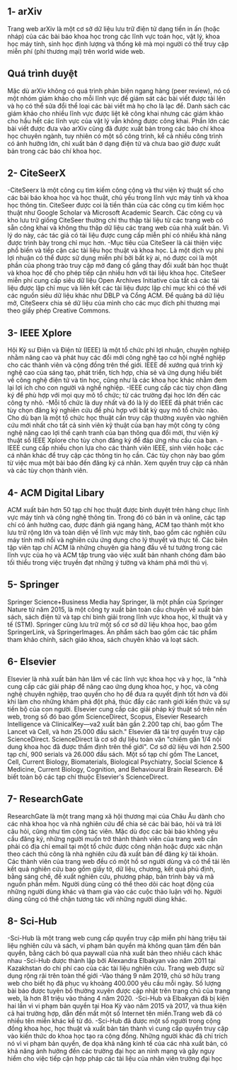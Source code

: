 ## 1-  arXiv
Trang web arXiv là một cơ sở dữ liệu lưu trữ điện tử dạng tiền in ấn (hoặc nháp) của các bài báo khoa học trong các lĩnh vực toán học, vật lý, khoa học máy tính, sinh học định 
lượng và thống kê mà mọi người có thể truy cập miễn phí (phi thương mại) trên world wide web.
## Quá trình duyệt
Mặc dù arXiv không có quá trình phản biện ngang hàng (peer review), nó có một nhóm giám khảo cho mỗi lĩnh vực để giám sát các bài viết được tải lên và họ có thể sửa đổi thể loại 
các bài viết mà họ cho là lạc đề. Danh sách các giám khảo cho nhiều lĩnh vực được liệt kê công khai nhưng các giám khảo cho hầu hết các lĩnh vực của vật lý vẫn không được công 
khai. Phần lớn các bài viết được đưa vào arXiv cũng đã được xuất bản trong các báo chí khoa học chuyên ngành, tuy nhiên có một số công trình, kể cả nhiều công trình có ảnh hưởng 
lớn, chỉ xuất bản ở dạng điện tử và chưa bao giờ được xuất bản trong các báo chí khoa học.
## 2- CiteSeerX
-CiteSeerx là một công cụ tìm kiếm công cộng và thư viện kỹ thuật số cho các bài báo khoa học và học thuật, chủ yếu trong lĩnh vực máy tính và khoa học thông tin. CiteSeer được
coi là tiền thân của các công cụ tìm kiếm học thuật như Google Scholar và Microsoft Academic Search. Các công cụ và kho lưu trữ giống CiteSeer thường chỉ thu thập tài liệu từ
các trang web có sẵn công khai và không thu thập dữ liệu các trang web của nhà xuất bản. Vì lý do này, các tác giả có tài liệu được cung cấp miễn phí có nhiều khả năng được
trình bày trong chỉ mục hơn.
-Mục tiêu của CiteSeer là cải thiện việc phổ biến và tiếp cận các tài liệu học thuật và khoa học. Là một dịch vụ phi lợi nhuận có thể được sử dụng miễn phí bởi bất kỳ ai, nó 
được coi là một phần của phong trào truy cập mở đang cố gắng thay đổi xuất bản học thuật và khoa học để cho phép tiếp cận nhiều hơn với tài liệu khoa học. CiteSeer miễn phí 
cung cấp siêu dữ liệu Open Archives Initiative của tất cả các tài liệu được lập chỉ mục và liên kết các tài liệu được lập chỉ mục khi có thể với các nguồn siêu dữ liệu khác 
như DBLP và Cổng ACM. Để quảng bá dữ liệu mở, CiteSeerx chia sẻ dữ liệu của mình cho các mục đích phi thương mại theo giấy phép Creative Commons.
## 3- IEEE Xplore
Hội Kỹ sư Điện và Điện tử (IEEE) là một tổ chức phi lợi nhuận, chuyên nghiệp nhằm nâng cao và phát huy các đổi mới công nghệ tạo cơ hội nghề nghiệp cho các thành viên và
cộng đồng trên thế giới. IEEE đề xướng quá trình kỹ nghệ cao của sáng tạo, phát triển, tích hợp, chia sẻ và ứng dụng hiểu biết về công nghệ điện tử và tin học, cũng như 
là các khoa học khác nhằm đem lại lợi ích cho con người và nghề nghiệp.
-IEEE cung cấp các tùy chọn đăng ký để phù hợp với mọi quy mô tổ chức; từ các trường đại học lớn đến các công ty nhỏ.
-Mỗi tổ chức là duy nhất và đó là lý do IEEE đã phát triển các tùy chọn đăng ký nghiên cứu để phù hợp với bất kỳ quy mô tổ chức nào. Cho dù bạn là một tổ chức học thuật cần 
truy cập thường xuyên vào nghiên cứu mới nhất cho tất cả sinh viên kỹ thuật của bạn hay một công ty công nghệ nâng cao lợi thế cạnh tranh của bạn thông qua đổi mới, thư viện 
kỹ thuật số IEEE Xplore cho tùy chọn đăng ký để đáp ứng nhu cầu của bạn. 
-IEEE cung cấp nhiều chọn lựa cho các thành viên IEEE, sinh viên hoặc các cá nhân khác để truy cập các thông tin họ cần. Các tùy chọn này bao gồm từ việc mua một bài báo đến 
đăng ký cá nhân. Xem quyền truy cập cá nhân và các tùy chọn thành viên. 
## 4- ACM Digital Libary
ACM xuất bản hơn 50 tạp chí học thuật được bình duyệt trên hàng chục lĩnh vực máy tính và công nghệ thông tin. Trong đó có bản in và online, các tạp chí có ảnh hưởng cao, 
được đánh giá ngang hàng, ACM tạo thành một kho lưu trữ rộng lớn và toàn diện về lĩnh vực máy tính, bao gồm các nghiên cứu máy tính mới nổi và nghiên cứu ứng dụng cho lý thuyết
và thực tế. Các biên tập viên tạp chí ACM là những chuyên gia hàng đầu về tư tưởng trong các lĩnh vực của họ và ACM tập trung vào việc xuất bản nhanh chóng đảm bảo tối thiểu
trong việc truyền đạt những ý tưởng và khám phá mới thú vị.
## 5- Springer
Springer Science+Business Media hay Springer, là một phần của Springer Nature từ năm 2015, là một công ty xuất bản toàn cầu chuyên về xuất bản sách, sách điện tử và tạp 
chí bình giải trong lĩnh vực khoa học, kĩ thuật và y tế (STM). Springer cũng lưu trữ một số cơ sở dữ liệu khoa học, bao gồm SpringerLink, và SpringerImages. Ấn phẩm sách
bao gồm các tác phẩm tham khảo chính, sách giáo khoa, sách chuyên khảo và loạt sách.
## 6- Elsevier
Elsevier là nhà xuất bản hàn lâm về các lĩnh vực khoa học và y học, là "nhà cung cấp các giải pháp để nâng cao ứng dụng khoa học, y học, và công nghệ chuyên nghiệp, trao 
quyền cho họ để đưa ra quyết định tốt hơn và đôi khi làm cho những khám phá đột phá, thúc đẩy các ranh giới kiến thức và sự tiến bộ của con người. Elsevier cung cấp các
giải pháp kỹ thuật số trên nền web, trong số đó bao gồm ScienceDirect, Scopus, Elsevier Research Intelligence và ClinicalKey—va2 xuất bản gần 2.200 tạp chí, bao gồm 
The Lancet và Cell, và hơn 25.000 đầu sách." Elsevier đã tài trợ quyền truy cập ScienceDirect. ScienceDirect là cơ sở dự liệu toàn văn "chiếm gần 1/4 nội dung khoa học 
đã được thẩm định trên thế giới". Cơ sở dữ liệu với hơn 2.500 tạp chí, 900 serials và 26.000 đầu sách. Một số tạp chí gồm The Lancet, Cell, Current Biology, Biomaterials,
Biological Psychiatry, Social Science & Medicine, Current Biology, Cognition, and Behavioural Brain Research. Để biết toàn bộ các tạp chí thuộc Elsevier's ScienceDirect.
## 7- ResearchGate
ResearchGate là một trang mạng xã hội thương mại của Châu Âu dành cho các nhà khoa học và nhà nghiên cứu để chia sẻ các bài báo, hỏi và trả lời câu hỏi, cũng như tìm 
cộng tác viên. Mặc dù đọc các bài báo không yêu cầu đăng ký, những người muốn trở thành thành viên của trang web cần phải có địa chỉ email tại một tổ chức được công nhận 
hoặc được xác nhận theo cách thủ công là nhà nghiên cứu đã xuất bản để đăng ký tài khoản. Các thành viên của trang web đều có một hồ sơ người dùng và có thể tải lên kết 
quả nghiên cứu bao gồm giấy tờ, dữ liệu, chương, kết quả phủ định, bằng sáng chế, đề xuất nghiên cứu, phương pháp, bản trình bày và mã nguồn phần mềm. Người dùng cũng có 
thể theo dõi các hoạt động của những người dùng khác và tham gia vào các cuộc thảo luận với họ. Người dùng cũng có thể chặn tương tác với những người dùng khác.
## 8- Sci-Hub
-Sci-Hub là một trang web cung cấp quyền truy cập miễn phí hàng triệu tài liệu nghiên cứu và sách, vi phạm bản quyền mà không quan tâm đến bản quyền, bằng cách bỏ qua
paywall của nhà xuất bản theo nhiều cách khác nhau
-Sci-Hub được thành lập bởi Alexandra Elbakyan vào năm 2011 tại Kazakhstan do chi phí cao của các tài liệu nghiên cứu. Trang web được sử dụng rộng rãi trên toàn thế giới
-Vào tháng 9 năm 2019, chủ sở hữu trang web cho biết họ đã phục vụ khoảng 400.000 yêu cầu mỗi ngày. Số lượng bài báo được tuyên bố thường xuyên được cập nhật trên trang chủ
của trang web, là hơn 81 triệu vào tháng 4 năm 2020. 
-Sci-Hub và Elbakyan đã bị kiện hai lần vì vi phạm bản quyền tại Hoa Kỳ vào năm 2015 và 2017, và thua kiện cả hai trường hợp, dẫn đến mất một số Internet tên miền.Trang web
đã có nhiều tên miền khác kể từ đó.
-Sci-Hub đã được một số người trong cộng đồng khoa học, học thuật và xuất bản tán thành vì cung cấp quyền truy cập vào kiến thức do khoa học tạo ra cộng đồng. Những người
khác đã chỉ trích nó vì vi phạm bản quyền, đe dọa khả năng kinh tế của các nhà xuất bản, có khả năng ảnh hưởng đến các trường đại học an ninh mạng và gây nguy hiểm cho việc
tiếp cận hợp pháp các tài liệu của nhân viên trường đại học
